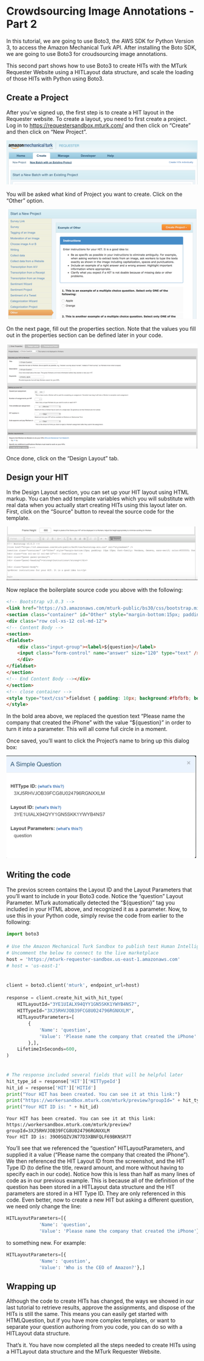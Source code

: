 
# Crowdsourcing Image Annotations - Part 2
In this tutorial, we are going to use Boto3, the AWS SDK for Python Version 3, to access the Amazon Mechanical Turk API. After installing the Boto SDK, we are going to use Boto3 for croudsourcing image annotations.

This second part shows how to use Boto3 to create HITs with the MTurk Requester Website using a HITLayout data structure, and scale the loading of those HITs with Python using Boto3.


## Create a Project
After you’ve signed up, the first step is to create a HIT layout in the Requester website. To create a layout, you need to first create a project. Log in to https://requestersandbox.mturk.com/ and then click on “Create” and then click on “New Project”.

![Create New Project](images/crowdsourcing_image_annotation_part2_img1.png)

You will be asked what kind of Project you want to create. Click on the “Other” option.

![Other Project](images/crowdsourcing_image_annotation_part2_img2.png)

On the next page, fill out the properties section. Note that the values you fill out in the properties section can be defined later in your code.

![Properties Section](images/crowdsourcing_image_annotation_part2_img3.png)

Once done, click on the “Design Layout” tab.

## Design your HIT
In the Design Layout section, you can set up your HIT layout using HTML markup. You can then add template variables which you will substitute with real data when you actually start creating HITs using this layout later on. First, click on the “Source” button to reveal the source code for the template.

![Source Section](images/crowdsourcing_image_annotation_part2_img4.png)

Now replace the boilerplate source code you above with the following:

```html
<!-- Bootstrap v3.0.3 -->
<link href="https://s3.amazonaws.com/mturk-public/bs30/css/bootstrap.min.css" rel="stylesheet" />
<section class="container" id="Other" style="margin-bottom:15px; padding: 10px 10px; font-family: Verdana, Geneva, sans-serif; color:#333333; font-size:0.9em;">
<div class="row col-xs-12 col-md-12">
<!-- Content Body -->
<section>
<fieldset>
    <div class="input-group"><label>${question}</label> 
    <input class="form-control" name="answer" size="120" type="text" />
    </div>
</fieldset>
</section>
<!-- End Content Body --></div>
</section>
<!-- close container -->
<style type="text/css">fieldset { padding: 10px; background:#fbfbfb; border-radius:5px; margin-bottom:5px; }
</style>
```

In the bold area above, we replaced the question text “Please name the company that created the iPhone” with the value “${question}” in order to turn it into a parameter. This will all come full circle in a moment.

Once saved, you’ll want to click the Project’s name to bring up this dialog box:

<img src="images/crowdsourcing_image_annotation_part2_img5.png" width="500">



## Writing the code
The previos screen contains the Layout ID and the Layout Parameters that you’ll want to include in your Boto3 code. Notice the “question” Layout Parameter. MTurk automatically detected the “${question}” tag you included in your HTML above, and recognized it as a parameter. Now, to use this in your Python code, simply revise the code from earlier to the following:


```python
import boto3

# Use the Amazon Mechanical Turk Sandbox to publish test Human Intelligence Tasks (HITs) without paying any money.
# Uncomment the below to connect to the live marketplace
host = 'https://mturk-requester-sandbox.us-east-1.amazonaws.com'
# host = 'us-east-1'


client = boto3.client('mturk', endpoint_url=host)

response = client.create_hit_with_hit_type(
    HITLayoutId="3YE1UIALX94QYY1GN5SKK1YWYB4NS7",
    HITTypeId="3XJ5RHVJOB39FCG8U024796RGNXXLM",
    HITLayoutParameters=[
        {
            'Name': 'question',
            'Value': 'Please name the company that created the iPhone'
        },],
    LifetimeInSeconds=600,
)


# The response included several fields that will be helpful later
hit_type_id = response['HIT']['HITTypeId']
hit_id = response['HIT']['HITId']
print("Your HIT has been created. You can see it at this link:")
print("https://workersandbox.mturk.com/mturk/preview?groupId=" + hit_type_id)
print("Your HIT ID is: " + hit_id)

```

    Your HIT has been created. You can see it at this link:
    https://workersandbox.mturk.com/mturk/preview?groupId=3XJ5RHVJOB39FCG8U024796RGNXXLM
    Your HIT ID is: 39O0SQZVJN77D3XBNFQLF69BKNSR7T


You’ll see that we referenced the “question” HITLayoutParameters, and supplied it a value (“Please name the company that created the iPhone”). We then referenced the HIT Layout ID from the screenshot, and the HIT Type ID (to define the title, reward amount, and more without having to specify each in our code). Notice how this is less than half as many lines of code as in our previous example. This is because all of the definition of the question has been stored in a HITLayout data structure and the HIT parameters are stored in a HIT Type ID. They are only referenced in this code. Even better, now to create a new HIT but asking a different question, we need only change the line:

```python
HITLayoutParameters=[{
            'Name': 'question',
            'Value': 'Please name the company that created the iPhone'},]
```

to something new. For example:

```python
HITLayoutParameters=[{
            'Name': 'question',
            'Value': 'Who is the CEO of Amazon?'},]
```

## Wrapping up
Although the code to create HITs has changed, the ways we showed in our last tutorial to retrieve results, approve the assignments, and dispose of the HITs is still the same. This means you can easily get started with HTMLQuestion, but if you have more complex templates, or want to separate your question authoring from you code, you can do so with a HITLayout data structure.

That’s it. You have now completed all the steps needed to create HITs using a HITLayout data structure and the MTurk Requester Website.
